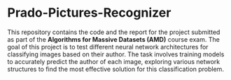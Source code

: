 # Prado-Pictures-Recognizer
This repository contains the code and the report for the project submitted as part of the **Algorithms for Massive Datasets (AMD)** course exam. The goal of this project is to test different neural network architectures for classifying images based on their author. The task involves training models to accurately predict the author of each image, exploring various network structures to find the most effective solution for this classification problem.

